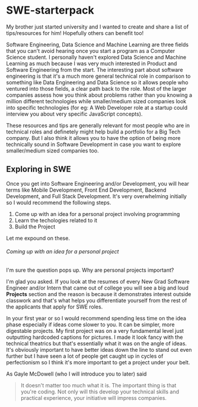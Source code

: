 # SWE-starterpack
My brother just started university and I wanted to create and share a list of tips/resources for him! Hopefully others can benefit too!

Software Engineering, Data Science and Machine Learning are three fields that you can't avoid hearing once you start a program as a Computer Science student. I personally haven't explored Data Science and Machine Learning as much because I was very much interested in Product and Software Engineering from the start. The interesting part about software engineering is that it's a much more general technical role in comparison to something like Data Engineering and Data Science so it allows people who ventured into those fields, a clear path back to the role. Most of the larger companies assess how you think about problems rather than you knowing a million different technologies while smaller/medium sized companies look into specific technologies (for eg: A Web Developer role at a startup could interview you about very specific JavaScript concepts). 

These resources and tips are generally relevant for most people who are in technical roles and definetely might help build a portfolio for a Big Tech company. But I also think it allows you to have the option of being more technically sound in Software Development in case you want to explore smaller/medium sized companies too.

## Exploring in SWE

Once you get into Software Engineering and/or Development, you will hear terms like Mobile Development, Front End Development, Backend Development, and Full Stack Development. It's very overwhelming initially so I would recommend the following steps.

1. Come up with an idea for a personal project involving programming
1. Learn the techologies related to it 
1. Build the Project

Let me expound on these. 

###### Coming up with an idea for a personal project

I'm sure the question pops up. Why are personal projects important? 

I'm glad you asked. If you look at the resumes of every New Grad Software Engineer and/or Intern that came out of college you will see a big and loud **Projects** section and the reason is because it demonstrates interest outside classwork and that's what helps you differentiate yourself from the rest of the applicants that apply for SWE roles. 

In your first year or so I would recommend spending less time on the idea phase especially if ideas come slower to you. It can be simpler, more digestable projects. My first project was on a very fundamental level just outputting hardcoded captions for pictures. I made it look fancy with the technical theatrics but that's essentially what it was on the angle of ideas. It's obviously important to have better ideas down the line to stand out even further but I have seen a lot of people get caught up in cycles of perfectionism so I think it's more important to get a project under your belt. 

As Gayle McDowell (who I will introduce you to later) said 
> It doesn't matter too much what it is. The important thing is that you're coding. Not only will this develop your technical skills and practical experience, your initiative will impress companies. 

